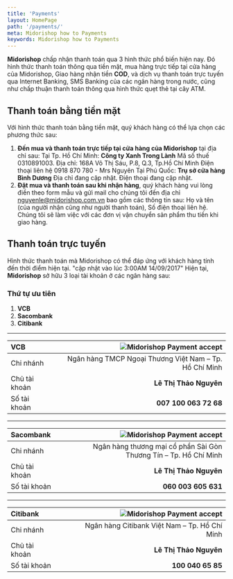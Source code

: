 ```yaml
---
title: 'Payments'
layout: HomePage
path: '/payments/'
meta: Midorishop how to Payments
keywords: Midorishop how to Payments
---
```


**Midorishop** chấp nhận thanh toán qua 3 hình thức phổ biến hiện nay. Đó hình thức thanh toán thông qua tiền mặt, mua hàng trực tiếp tại cửa hàng của Midorishop, Giao hàng nhận tiền **COD**, và dịch vụ thanh toán trực tuyến qua Internet Banking, SMS Banking của các ngân hàng trong nước, cũng như chấp thuận thanh toán thông qua hình thức quẹt thẻ tại cây ATM.

## Thanh toán bằng tiền mặt

Với hình thức thanh toán bằng tiền mặt, quý khách hàng có thể lựa chọn các phương thức sau:
1. **Đến mua và thanh toán trực tiếp tại cửa hàng của Midorishop** tại địa chỉ sau:
Tại Tp. Hồ Chí Minh:
**Công ty Xanh Trong Lành**
Mã số thuế 0310891003.
Địa chỉ: 168A Võ Thị Sáu, P.8, Q.3, Tp.Hồ Chí Minh
Điện thoại liên hệ 0918 870 780 - Mrs Nguyên
Tại Phú Quốc:
**Trụ sở cửa hàng Bình Dương**
Địa chỉ đang cập nhật.
Điện thoại đang cập nhật.
2. **Đặt mua và thanh toán sau khi nhận hàng**, quý khách hàng vui lòng điền theo form mẫu và gửi mail cho chúng tôi đến địa chỉ nguyenle@midorishop.com.vn bao gồm các thông tin sau: Họ và tên (của người nhận cũng như người thanh toán), Số điện thoại liên hệ. Chúng tôi sẽ làm việc với các đơn vị vận chuyển sản phẩm thu tiền khi giao hàng.

## Thanh toán trực tuyến

Hình thức thanh toán mà Midorishop có thể đáp ứng với khách hàng tính đến thời điểm hiện tại. "cập nhật vào lúc 3:00AM 14/09/2017"
Hiện tại, **Midorishop** sở hữu 3 loại tài khoản ở các ngân hàng sau:

### Thứ tự ưu tiên

1. **VCB**
2. **Sacombank**
3. **Citibank**


---

| **VCB** |  |  ![Midorishop Payment accept](http://cdn.bakadono.com/assets/img/favicons/bakadono/payment/vietcombank.jpg "Midorishop Payment accept") |
|:-----------|------------:|------------:|
| Chi nhánh       |  |         Ngân hàng TMCP Ngoại Thương Việt Nam – Tp. Hồ Chí Minh |
| Chủ tài khoản     |  |       **Lê Thị Thảo Nguyên** |
| Số tài khoản       |  |         **007 100 063 72 68** |

---

| **Sacombank** |  | ![Midorishop Payment accept](http://cdn.bakadono.com/assets/img/favicons/bakadono/payment/Sacombank.jpg "Midorishop Payment accept") |
|:-----------|------------:|------------:|
| Chi nhánh       |  |         Ngân hàng thương mại cổ phần Sài Gòn Thương Tín – Tp. Hồ Chí Minh |
| Chủ tài khoản     |  |       **Lê Thị Thảo Nguyên** |
| Số tài khoản       |  |         **060 003  605 631** |

---

| **Citibank** |  |  ![Midorishop Payment accept](http://cdn.bakadono.com/assets/img/favicons/bakadono/payment/Citibank.jpg "Midorishop Payment accept") |
|:-----------|------------:|------------:|
| Chi nhánh       |  |         Ngân hàng Citibank Việt Nam – Tp. Hồ Chí Minh |
| Chủ tài khoản     |  |       **Lê Thị Thảo Nguyên** |
| Số tài khoản       |  |         **100 040 65 85** |



